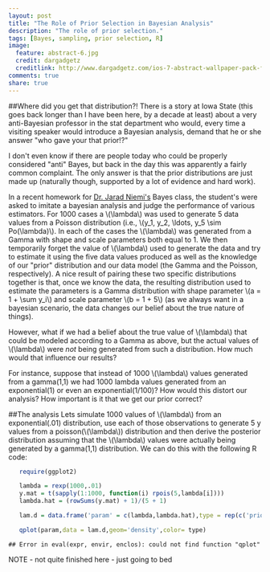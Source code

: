 ```yaml
---
layout: post
title: "The Role of Prior Selection in Bayesian Analysis"
description: "The role of prior selection."
tags: [Bayes, sampling, prior selection, R]
image:
  feature: abstract-6.jpg
  credit: dargadgetz
  creditlink: http://www.dargadgetz.com/ios-7-abstract-wallpaper-pack-for-iphone-5-and-ipod-touch-retina/
comments: true
share: true
---
```


##Where did you get that distribution?!
There is a story at Iowa State (this goes back longer than I have been here, 
by a decade at least) about a very anti-Bayesian professor in the stat department
who would, every time a visiting speaker would introduce a Bayesian analysis, 
demand that he or she answer "who gave your that prior!?" 

I don't even know if there are people today who could be
properly considered "anti" Bayes, but back in the day this was apparently
a fairly common complaint. The only answer is that the prior distributions
are just made up (naturally though, supported by a lot of evidence and hard work).

In a recent homework for [Dr. Jarad Niemi's](http://niemiconsulting.com) Bayes class,
the student's were asked to imitate a bayesian analysis and judge the performance
of various estimators. For 1000 cases a \\(\lambda\\) was used to generate 5 data 
values from a Poisson distribution (i.e., \\(y_1, y_2, \ldots, y_5 \sim Po(\lambda)\\).
In each of the cases the \\(\lambda\\) was generated from a 
Gamma with shape and scale parameters both equal to 1. 
We then temporarily forget the value of \\(\lambda\\) used to generate
the data and try to estimate it using the five data values produced
as well as the knowledge of our "prior" distribution and our data model
(the Gamma and the Poisson, respectively). A nice result of pairing these
two specific distributions together is that, once we know the data, 
the resulting distribution used to estimate the parameters is a Gamma 
distribution with shape parameter \\(a = 1 + \sum y_i\\) and scale parameter \\(b = 1 + 5\\)
(as we always want in a bayesian scenario, the data changes our belief
about the true nature of things).

However, what if we had a belief about the true value of \\(\lambda\\) that 
could be modeled according to a Gamma as above, but the actual values of \\(\lambda\\)
were _not_ being generated from such a distribution. How much would that influence
our results?

For instance, suppose that instead of 1000 \\(\lambda\\) values generated from a gamma(1,1)
we had 1000 lambda values generated from an exponential(1) or even an exponential(1/100)?
How would this distort our analysis? How important is it that we get our prior correct?

##The analysis
Lets simulate 1000 values of \\(\lambda\\) from an exponential(.01) distribution,
use each of those observations to generate 5 y values from a poisson(\\(\lambda\\))
distribution and then derive the posterior distribution assuming that the \\(\lambda\\)
values were actually being generated by a gamma(1,1) distribution. We can do this
with the following R code:

<!-- simulation: R code (No Results in Document) -->

```r
   require(ggplot2)

   lambda = rexp(1000,.01)
   y.mat = t(sapply(1:1000, function(i) rpois(5,lambda[i])))
   lambda.hat = (rowSums(y.mat) + 1)/(5 + 1)

   lam.d = data.frame('param' = c(lambda,lambda.hat),type = rep(c('prior','post'),each=1000))
```
<!-- plot_that: R plot (results in document) -->

```r
   qplot(param,data = lam.d,geom='density',color= type)
```

```
## Error in eval(expr, envir, enclos): could not find function "qplot"
```


NOTE - not quite finished here - just going to bed
